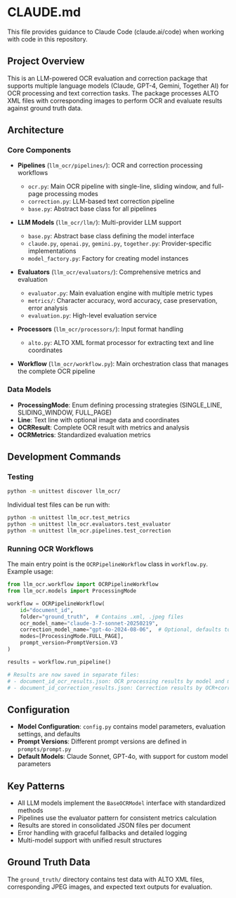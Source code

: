 # CLAUDE.md

This file provides guidance to Claude Code (claude.ai/code) when working with code in this repository.

## Project Overview

This is an LLM-powered OCR evaluation and correction package that supports multiple language models (Claude, GPT-4, Gemini, Together AI) for OCR processing and text correction tasks. The package processes ALTO XML files with corresponding images to perform OCR and evaluate results against ground truth data.

## Architecture

### Core Components

- **Pipelines** (`llm_ocr/pipelines/`): OCR and correction processing workflows
  - `ocr.py`: Main OCR pipeline with single-line, sliding window, and full-page processing modes
  - `correction.py`: LLM-based text correction pipeline
  - `base.py`: Abstract base class for all pipelines

- **LLM Models** (`llm_ocr/llm/`): Multi-provider LLM support
  - `base.py`: Abstract base class defining the model interface
  - `claude.py`, `openai.py`, `gemini.py`, `together.py`: Provider-specific implementations
  - `model_factory.py`: Factory for creating model instances

- **Evaluators** (`llm_ocr/evaluators/`): Comprehensive metrics and evaluation
  - `evaluator.py`: Main evaluation engine with multiple metric types
  - `metrics/`: Character accuracy, word accuracy, case preservation, error analysis
  - `evaluation.py`: High-level evaluation service

- **Processors** (`llm_ocr/processors/`): Input format handling
  - `alto.py`: ALTO XML format processor for extracting text and line coordinates

- **Workflow** (`llm_ocr/workflow.py`): Main orchestration class that manages the complete OCR pipeline

### Data Models

- **ProcessingMode**: Enum defining processing strategies (SINGLE_LINE, SLIDING_WINDOW, FULL_PAGE)
- **Line**: Text line with optional image data and coordinates
- **OCRResult**: Complete OCR result with metrics and analysis
- **OCRMetrics**: Standardized evaluation metrics

## Development Commands

### Testing

```bash
python -m unittest discover llm_ocr/
```

Individual test files can be run with:
```bash
python -m unittest llm_ocr.test_metrics
python -m unittest llm_ocr.evaluators.test_evaluator
python -m unittest llm_ocr.pipelines.test_correction
```

### Running OCR Workflows

The main entry point is the `OCRPipelineWorkflow` class in `workflow.py`. Example usage:

```python
from llm_ocr.workflow import OCRPipelineWorkflow
from llm_ocr.models import ProcessingMode

workflow = OCRPipelineWorkflow(
    id="document_id",
    folder="ground_truth",  # Contains .xml, .jpeg files
    ocr_model_name="claude-3-7-sonnet-20250219",
    correction_model_name="gpt-4o-2024-08-06",  # Optional, defaults to ocr_model_name
    modes=[ProcessingMode.FULL_PAGE],
    prompt_version=PromptVersion.V3
)

results = workflow.run_pipeline()

# Results are now saved in separate files:
# - document_id_ocr_results.json: OCR processing results by model and mode
# - document_id_correction_results.json: Correction results by OCR+correction model combinations
```

## Configuration

- **Model Configuration**: `config.py` contains model parameters, evaluation settings, and defaults
- **Prompt Versions**: Different prompt versions are defined in `prompts/prompt.py`
- **Default Models**: Claude Sonnet, GPT-4o, with support for custom model parameters

## Key Patterns

- All LLM models implement the `BaseOCRModel` interface with standardized methods
- Pipelines use the evaluator pattern for consistent metrics calculation
- Results are stored in consolidated JSON files per document
- Error handling with graceful fallbacks and detailed logging
- Multi-model support with unified result structures

## Ground Truth Data

The `ground_truth/` directory contains test data with ALTO XML files, corresponding JPEG images, and expected text outputs for evaluation.